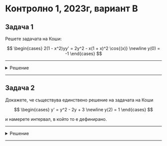 # Контролно 1, 2023г, вариант B

## Задача 1

Решете задачата на Коши:

$$
\begin{cases}
2(1 - x^2)yy' = 2y^2 - x(1 + x)^2 \cos{(x)} \newline
y(0) = -1
\end{cases}
$$

---

<details>
    <summary>Решение</summary>

Още няма решение :(
</details>

---

## Задача 2

Докажете, че съществува единствено решение на задачата на Коши

$$
\begin{cases}
    y' = y^2 - 2y + 3 \newline
    y(2) = 1
\end{cases}
$$

и намерете интервал, в който то е дефинирано.

---

<details>
    <summary>Решение</summary>

Още няма решение :(
</details>

---

